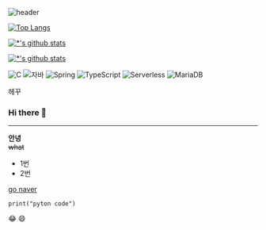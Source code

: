 ![header](https://capsule-render.vercel.app/api?type=wave&color=auto&height=300&section=header&text=깃허브%20특강&fontSize=90)



[![Top Langs](https://github-readme-stats.vercel.app/api/top-langs/?username=bjiyeong)](https://github.com/bjiyeong/github-readme-stats)



[![*'s github stats](https://github-readme-stats.vercel.app/api?username=bjiyeong)](https://github.com/bjiyeong)


[![*'s github stats](https://github-readme-stats.vercel.app/api?username=bjiyeong&show_icons=true&theme=radical)](https://github.com/bjiyeong)


![C](https://img.shields.io/badge/-C-123456?style=flat-square&logo=C&logoColor=black)
![자바](https://img.shields.io/badge/-자바-007396?style=flat&logo=Java&logoColor=ffffff)
![Spring](https://img.shields.io/badge/-Spring-6DB33F?style=for-the-badge&logo=Spring&logoColor=white)
![TypeScript](https://img.shields.io/badge/-TypeScript-3178C6?style=flat-square&logo=TypeScript&logoColor=white)
![Serverless](https://img.shields.io/badge/-Serverless-FD5750?style=flat-square&logo=Serverless&logoColor=magenta)
![MariaDB](https://img.shields.io/badge/-MariaDB-1F305F?style=flat-square&logo=mariadb&logoColor=white)



헤꾸



### Hi there 👋

---
**안녕**<br>
~~what~~

* 1번
* 2번

[go naver](http"//www.naver.com)

```
print("pyton code")
```

:joy:
:smile:
